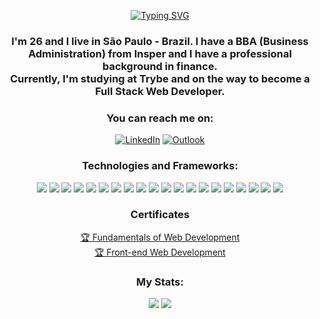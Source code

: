 <div align="center">

  [![Typing SVG](https://readme-typing-svg.demolab.com/?lines=Hi!+I'm+Leonardo+Martins)](https://git.io/typing-svg)
  <h3 align="center">I'm 26 and I live in São Paulo - Brazil. I have a BBA (Business Administration) from Insper and I    have a professional background in finance.<br>
  Currently, I'm studying at Trybe and on the way to become a Full Stack Web Developer.</h3>


  <h3>You can reach me on:</h3>

  [![LinkedIn](https://img.shields.io/badge/linkedin-%230077B5.svg?style=for-the-badge&logo=linkedin&logoColor=white)](https://www.linkedin.com/in/leonardogumartins)
  [![Outlook](https://img.shields.io/badge/Microsoft_Outlook-0078D4?style=for-the-badge&logo=microsoft-outlook&logoColor=white)](mailto:leonardogustavo@outlook.com)


  <h3>Technologies and Frameworks:</h3>
  <span><code><img src="https://img.shields.io/badge/JavaScript-323330?style=for-the-badge&logo=javascript&logoColor=F7DF1E" /></code></span>
  <span><code><img src="https://img.shields.io/badge/TypeScript-007ACC?style=for-the-badge&logo=typescript&logoColor=white" /></code></span>
  <span><code><img src="https://img.shields.io/badge/MySQL-005C84?style=for-the-badge&logo=mysql&logoColor=white" /></code></span>
  <span><code><img src="https://img.shields.io/badge/Docker-2CA5E0?style=for-the-badge&logo=docker&logoColor=white" /></code></span>
  <span><code><img src="https://img.shields.io/badge/Node.js-339933?style=for-the-badge&logo=nodedotjs&logoColor=white" /></code></span>
  <span><code><img src="https://img.shields.io/badge/Jest-C21325?style=for-the-badge&logo=jest&logoColor=white" /></code></span>
  <span><code><img src="https://img.shields.io/badge/Sequelize-52B0E7?style=for-the-badge&logo=Sequelize&logoColor=white" /></code></span>
  <span><code><img src="https://img.shields.io/badge/Express%20js-000000?style=for-the-badge&logo=express&logoColor=white" /></code></span>
  <span><code><img src="https://img.shields.io/badge/React-20232A?style=for-the-badge&logo=react&logoColor=61DAFB" /></code></span>
  <span><code><img src="https://img.shields.io/badge/GIT-E44C30?style=for-the-badge&logo=git&logoColor=white" /></code></span>
  <span><code><img src="https://img.shields.io/badge/Redux-593D88?style=for-the-badge&logo=redux&logoColor=white" /></code></span>
  <span><code><img src="https://img.shields.io/badge/React_Router-CA4245?style=for-the-badge&logo=react-router&logoColor=white" /></code></span>
  <span><code><img src="https://img.shields.io/badge/CSS3-1572B6?style=for-the-badge&logo=css3&logoColor=white" /></code></span>
  <span><code><img src="https://img.shields.io/badge/HTML5-E34F26?style=for-the-badge&logo=html5&logoColor=white" /></code></span>
  <span><code><img src="https://img.shields.io/badge/npm-CB3837?style=for-the-badge&logo=npm&logoColor=white" /></code></span>
  <span><code><img src="https://img.shields.io/badge/Vite-B73BFE?style=for-the-badge&logo=vite&logoColor=FFD62E" /></code></span>
  <span><code><img src="https://img.shields.io/badge/VSCode-0078D4?style=for-the-badge&logo=visual%20studio%20code&logoColor=white" /></code></span>
  <span><code><img src="https://img.shields.io/badge/eslint-3A33D1?style=for-the-badge&logo=eslint&logoColor=white" /></code></span>
  <span><code><img src="https://img.shields.io/badge/Linux-FCC624?style=for-the-badge&logo=linux&logoColor=black" /></code></span>
  <span><code><img src="https://img.shields.io/badge/Vercel-000000?style=for-the-badge&logo=vercel&logoColor=white" /></code></span>
  
  <h3>Certificates</h3>
  <a href="https://www.credential.net/147d92f6-e8e1-4f5c-a0e2-c24688f1b326#gs.uehv2h">🏆 Fundamentals of Web Development</a><br>
  <a href="https://www.credential.net/e2e717fa-00e4-4b89-8324-c7814279d022#gs.514i0h">🏆 Front-end Web Development</a>

  <h3>My Stats:</h3>
  <img height="auto" width="auto" src="https://github-readme-stats.vercel.app/api/top-langs/?username=leomartinsdev&theme=dark" />
  <img height="auto" width="auto" src="https://github-readme-stats-git-masterrstaa-rickstaa.vercel.app/api?username=leomartinsdev&theme=dark" />


<div>

 
<!--
<p align="left"> <img src="https://komarev.com/ghpvc/?username=leomartinsdev&label=Profile%20views&color=0e75b6&style=flat" alt="leomartinsdev" /> </p>
-->
<!--
**leomartinsdev/leomartinsdev** is a ✨ _special_ ✨ repository because its `README.md` (this file) appears on your GitHub profile.

Here are some ideas to get you started:

- 🔭 I’m currently working on ...
- 🌱 I’m currently learning ...
- 👯 I’m looking to collaborate on ...
- 🤔 I’m looking for help with ...
- 💬 Ask me about ...
- 📫 How to reach me: ...
- 😄 Pronouns: ...
- ⚡ Fun fact: ...
-->
